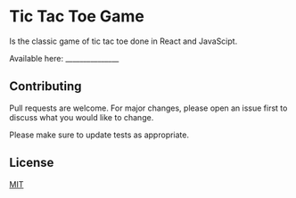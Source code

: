 # Tic Tac Toe Game

Is the classic game of tic tac toe done in React and JavaScipt.

Available here: _______________




## Contributing

Pull requests are welcome. For major changes, please open an issue first
to discuss what you would like to change.

Please make sure to update tests as appropriate.

## License

[MIT](https://choosealicense.com/licenses/mit/)
